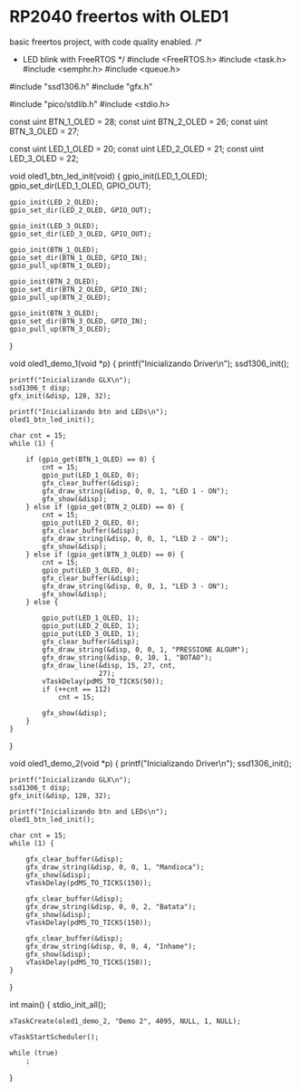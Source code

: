 # RP2040 freertos with OLED1

basic freertos project, with code quality enabled.
/*
 * LED blink with FreeRTOS
 */
#include <FreeRTOS.h>
#include <task.h>
#include <semphr.h>
#include <queue.h>

#include "ssd1306.h"
#include "gfx.h"

#include "pico/stdlib.h"
#include <stdio.h>

const uint BTN_1_OLED = 28;
const uint BTN_2_OLED = 26;
const uint BTN_3_OLED = 27;

const uint LED_1_OLED = 20;
const uint LED_2_OLED = 21;
const uint LED_3_OLED = 22;

void oled1_btn_led_init(void) {
    gpio_init(LED_1_OLED);
    gpio_set_dir(LED_1_OLED, GPIO_OUT);

    gpio_init(LED_2_OLED);
    gpio_set_dir(LED_2_OLED, GPIO_OUT);

    gpio_init(LED_3_OLED);
    gpio_set_dir(LED_3_OLED, GPIO_OUT);

    gpio_init(BTN_1_OLED);
    gpio_set_dir(BTN_1_OLED, GPIO_IN);
    gpio_pull_up(BTN_1_OLED);

    gpio_init(BTN_2_OLED);
    gpio_set_dir(BTN_2_OLED, GPIO_IN);
    gpio_pull_up(BTN_2_OLED);

    gpio_init(BTN_3_OLED);
    gpio_set_dir(BTN_3_OLED, GPIO_IN);
    gpio_pull_up(BTN_3_OLED);
}

void oled1_demo_1(void *p) {
    printf("Inicializando Driver\n");
    ssd1306_init();

    printf("Inicializando GLX\n");
    ssd1306_t disp;
    gfx_init(&disp, 128, 32);

    printf("Inicializando btn and LEDs\n");
    oled1_btn_led_init();

    char cnt = 15;
    while (1) {

        if (gpio_get(BTN_1_OLED) == 0) {
            cnt = 15;
            gpio_put(LED_1_OLED, 0);
            gfx_clear_buffer(&disp);
            gfx_draw_string(&disp, 0, 0, 1, "LED 1 - ON");
            gfx_show(&disp);
        } else if (gpio_get(BTN_2_OLED) == 0) {
            cnt = 15;
            gpio_put(LED_2_OLED, 0);
            gfx_clear_buffer(&disp);
            gfx_draw_string(&disp, 0, 0, 1, "LED 2 - ON");
            gfx_show(&disp);
        } else if (gpio_get(BTN_3_OLED) == 0) {
            cnt = 15;
            gpio_put(LED_3_OLED, 0);
            gfx_clear_buffer(&disp);
            gfx_draw_string(&disp, 0, 0, 1, "LED 3 - ON");
            gfx_show(&disp);
        } else {

            gpio_put(LED_1_OLED, 1);
            gpio_put(LED_2_OLED, 1);
            gpio_put(LED_3_OLED, 1);
            gfx_clear_buffer(&disp);
            gfx_draw_string(&disp, 0, 0, 1, "PRESSIONE ALGUM");
            gfx_draw_string(&disp, 0, 10, 1, "BOTAO");
            gfx_draw_line(&disp, 15, 27, cnt,
                          27);
            vTaskDelay(pdMS_TO_TICKS(50));
            if (++cnt == 112)
                cnt = 15;

            gfx_show(&disp);
        }
    }
}

void oled1_demo_2(void *p) {
    printf("Inicializando Driver\n");
    ssd1306_init();

    printf("Inicializando GLX\n");
    ssd1306_t disp;
    gfx_init(&disp, 128, 32);

    printf("Inicializando btn and LEDs\n");
    oled1_btn_led_init();

    char cnt = 15;
    while (1) {

        gfx_clear_buffer(&disp);
        gfx_draw_string(&disp, 0, 0, 1, "Mandioca");
        gfx_show(&disp);
        vTaskDelay(pdMS_TO_TICKS(150));

        gfx_clear_buffer(&disp);
        gfx_draw_string(&disp, 0, 0, 2, "Batata");
        gfx_show(&disp);
        vTaskDelay(pdMS_TO_TICKS(150));

        gfx_clear_buffer(&disp);
        gfx_draw_string(&disp, 0, 0, 4, "Inhame");
        gfx_show(&disp);
        vTaskDelay(pdMS_TO_TICKS(150));
    }
}

int main() {
    stdio_init_all();

    xTaskCreate(oled1_demo_2, "Demo 2", 4095, NULL, 1, NULL);

    vTaskStartScheduler();

    while (true)
        ;
}
